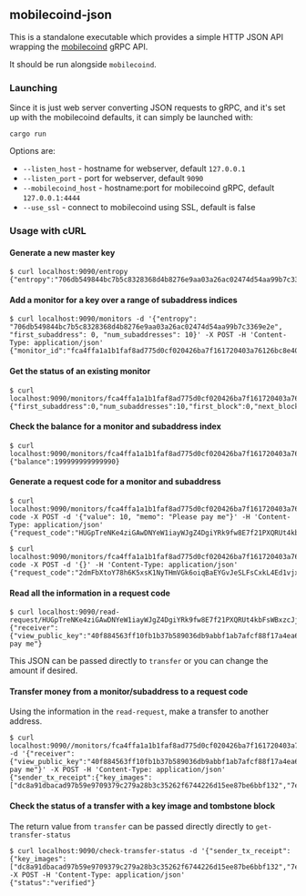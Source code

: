 ## mobilecoind-json

This is a standalone executable which provides a simple HTTP JSON API wrapping the [mobilecoind](../mobilecoind) gRPC API.

It should be run alongside `mobilecoind`.

### Launching
Since it is just web server converting JSON requests to gRPC, and it's set up
with the mobilecoind defaults, it can simply be launched with:
```
cargo run
```

Options are:

- `--listen_host` - hostname for webserver, default `127.0.0.1`
- `--listen_port` - port for webserver, default `9090`
- `--mobilecoind_host` - hostname:port for mobilecoind gRPC, default `127.0.0.1:4444`
- `--use_ssl` - connect to mobilecoind using SSL, default is false

### Usage with cURL

#### Generate a new master key
```
$ curl localhost:9090/entropy
{"entropy":"706db549844bc7b5c8328368d4b8276e9aa03a26ac02474d54aa99b7c3369e2e"}
```
#### Add a monitor for a key over a range of subaddress indices
```
$ curl localhost:9090/monitors -d '{"entropy": "706db549844bc7b5c8328368d4b8276e9aa03a26ac02474d54aa99b7c3369e2e", "first_subaddress": 0, "num_subaddresses": 10}' -X POST -H 'Content-Type: application/json'
{"monitor_id":"fca4ffa1a1b1faf8ad775d0cf020426ba7f161720403a76126bc8e40550d9872"}
```

#### Get the status of an existing monitor
```
$ curl localhost:9090/monitors/fca4ffa1a1b1faf8ad775d0cf020426ba7f161720403a76126bc8e40550d9872
{"first_subaddress":0,"num_subaddresses":10,"first_block":0,"next_block":2068}
```

#### Check the balance for a monitor and subaddress index
```
$ curl localhost:9090/monitors/fca4ffa1a1b1faf8ad775d0cf020426ba7f161720403a76126bc8e40550d9872/0/balance
{"balance":199999999999990}
```
#### Generate a request code for a monitor and subaddress
```
$ curl localhost:9090/monitors/fca4ffa1a1b1faf8ad775d0cf020426ba7f161720403a76126bc8e40550d9872/0/request-code -X POST -d '{"value": 10, "memo": "Please pay me"}' -H 'Content-Type: application/json'
{"request_code":"HUGpTreNKe4ziGAwDNYeW1iayWJgZ4DgiYRk9fw8E7f21PXQRUt4kbFsWBxzcJj12K6atUMuAyRNnwCybw5oJcm6xYXazdZzx4Tc5QuKdFdH2XSuUYM8pgQ1jq2ZBBi"}
```

```
$ curl localhost:9090/monitors/fca4ffa1a1b1faf8ad775d0cf020426ba7f161720403a76126bc8e40550d9872/1/request-code -X POST -d '{}' -H 'Content-Type: application/json'
{"request_code":"2dmFbXtoY78h6K5xsK1NyTHmVGk6oiqBaEYGvJeSLFsCxkL4Ed1vjxEjtwg65QWR8nBdyXnwjyFo6rHEiHmFcsFysjapemAgxWyTda9FVsSFEF"}
```

#### Read all the information in a request code
```
$ curl localhost:9090/read-request/HUGpTreNKe4ziGAwDNYeW1iayWJgZ4DgiYRk9fw8E7f21PXQRUt4kbFsWBxzcJj12K6atUMuAyRNnwCybw5oJcm6xYXazdZzx4Tc5QuKdFdH2XSuUYM8pgQ1jq2ZBBi
{"receiver":{"view_public_key":"40f884563ff10fb1b37b589036db9abbf1ab7afcf88f17a4ea6ec0077e883263","spend_public_key":"ecf9f2fdb8714afd16446d530cf27f2775d9e356e17a6bba8ad395d16d1bbd45","fog_fqdn":""},"value":"10","memo":"Please pay me"}
```
This JSON can be passed directly to `transfer` or you can change the amount if desired.

#### Transfer money from a monitor/subaddress to a request code
Using the information in the `read-request`, make a transfer to another address.
```
$ curl localhost:9090//monitors/fca4ffa1a1b1faf8ad775d0cf020426ba7f161720403a76126bc8e40550d9872/0/transfer -d '{"receiver":{"view_public_key":"40f884563ff10fb1b37b589036db9abbf1ab7afcf88f17a4ea6ec0077e883263","spend_public_key":"ecf9f2fdb8714afd16446d530cf27f2775d9e356e17a6bba8ad395d16d1bbd45","fog_fqdn":""},"value":"10","memo":"Please pay me"}' -X POST -H 'Content-Type: application/json'
{"sender_tx_receipt":{"key_images":["dc8a91dbacad97b59e9709379c279a28b3c35262f6744226d15ee87be6bbf132","7e22679d8e3c14ba9c6c45256902e7af8e82644618e65a4589bab268bfde4b61"],"tombstone":2121}}
```
#### Check the status of a transfer with a key image and tombstone block
The return value from `transfer` can be passed directly directly to `get-transfer-status`
```
$ curl localhost:9090/check-transfer-status -d '{"sender_tx_receipt":{"key_images":["dc8a91dbacad97b59e9709379c279a28b3c35262f6744226d15ee87be6bbf132","7e22679d8e3c14ba9c6c45256902e7af8e82644618e65a4589bab268bfde4b61"],"tombstone":2121}}'  -X POST -H 'Content-Type: application/json'
{"status":"verified"}
```
